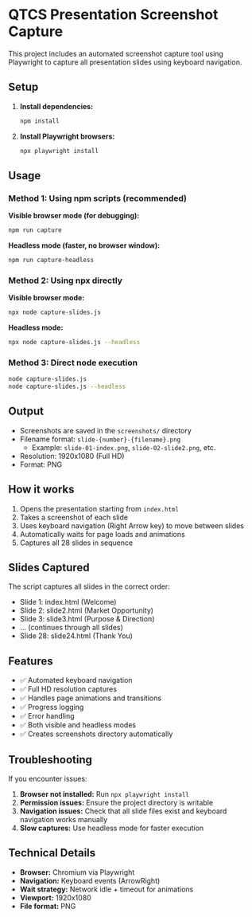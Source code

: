 # QTCS Presentation Screenshot Capture

This project includes an automated screenshot capture tool using Playwright to capture all presentation slides using keyboard navigation.

## Setup

1. **Install dependencies:**
   ```bash
   npm install
   ```

2. **Install Playwright browsers:**
   ```bash
   npx playwright install
   ```

## Usage

### Method 1: Using npm scripts (recommended)

**Visible browser mode (for debugging):**
```bash
npm run capture
```

**Headless mode (faster, no browser window):**
```bash
npm run capture-headless
```

### Method 2: Using npx directly

**Visible browser mode:**
```bash
npx node capture-slides.js
```

**Headless mode:**
```bash
npx node capture-slides.js --headless
```

### Method 3: Direct node execution

```bash
node capture-slides.js
node capture-slides.js --headless
```

## Output

- Screenshots are saved in the `screenshots/` directory
- Filename format: `slide-{number}-{filename}.png`
  - Example: `slide-01-index.png`, `slide-02-slide2.png`, etc.
- Resolution: 1920x1080 (Full HD)
- Format: PNG

## How it works

1. Opens the presentation starting from `index.html`
2. Takes a screenshot of each slide
3. Uses keyboard navigation (Right Arrow key) to move between slides
4. Automatically waits for page loads and animations
5. Captures all 28 slides in sequence

## Slides Captured

The script captures all slides in the correct order:
- Slide 1: index.html (Welcome)
- Slide 2: slide2.html (Market Opportunity)
- Slide 3: slide3.html (Purpose & Direction)
- ... (continues through all slides)
- Slide 28: slide24.html (Thank You)

## Features

- ✅ Automated keyboard navigation
- ✅ Full HD resolution captures
- ✅ Handles page animations and transitions
- ✅ Progress logging
- ✅ Error handling
- ✅ Both visible and headless modes
- ✅ Creates screenshots directory automatically

## Troubleshooting

If you encounter issues:

1. **Browser not installed:** Run `npx playwright install`
2. **Permission issues:** Ensure the project directory is writable
3. **Navigation issues:** Check that all slide files exist and keyboard navigation works manually
4. **Slow captures:** Use headless mode for faster execution

## Technical Details

- **Browser:** Chromium via Playwright
- **Navigation:** Keyboard events (ArrowRight)
- **Wait strategy:** Network idle + timeout for animations
- **Viewport:** 1920x1080
- **File format:** PNG